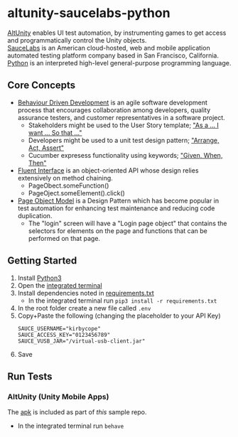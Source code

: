 # altunity-saucelabs-python
[AltUnity](https://altom.gitlab.io/altunity/altunitytester) enables UI test automation, by instrumenting games to get access and programmatically control the Unity objects.</br>
[SauceLabs](https://saucelabs.com/) is an American cloud-hosted, web and mobile application automated testing platform company based in San Francisco, California.</br>
[Python](https://www.python.org/) is an interpreted high-level general-purpose programming language.


## Core Concepts
* [Behaviour Driven Development](https://en.wikipedia.org/wiki/Behavior-driven_development) is an agile software development process that encourages collaboration among developers, quality assurance testers, and customer representatives in a software project.
  * Stakeholders might be used to the User Story template; ["As a … I want … So that …"](https://martinfowler.com/bliki/UserStory.html)
  * Developers might be used to a unit test design pattern; ["Arrange, Act, Assert"](http://wiki.c2.com/?ArrangeActAssert)
  * Cucumber expresess functionality using keywords; ["Given, When, Then"](https://en.wikipedia.org/wiki/Given-When-Then)
* [Fluent Interface](https://en.wikipedia.org/wiki/Fluent_interface) is an object-oriented API whose design relies extensively on method chaining.
  * PageObect.someFunction()
  * PageOject.someElement().click()
* [Page Object Model](https://www.selenium.dev/documentation/en/guidelines_and_recommendations/page_object_models/) is a Design Pattern which has become popular in test automation for enhancing test maintenance and reducing code duplication.</br>
  * The "login" screen will have a "Login page object" that contains the selectors for elements on the page and functions that can be performed on that page.

## Getting Started
1. Install [Python3](https://www.python.org/downloads/)
1. Open the [integrated terminal](https://code.visualstudio.com/docs/editor/integrated-terminal)
1. Install dependencies noted in [requirements.txt](/requirements.txt)
   * In the integrated terminal run `pip3 install -r requirements.txt`
1. In the root folder create a new file called `.env`
1. Copy+Paste the following (changing the placeholder to your API Key)
   ```
   SAUCE_USERNAME="kirbycope"
   SAUCE_ACCESS_KEY="0123456789"
   SAUCE_VUSB_JAR="/virtual-usb-client.jar"
   ```
1. Save

## Run Tests

### AltUnity (Unity Mobile Apps)
The [apk](/trashcat.apk) is included as part of _this_ sample repo.

   * In the integrated terminal run `behave`
